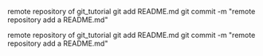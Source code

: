remote repository of git_tutorial
git add README.md
git commit -m "remote repository add a README.md"

remote repository of git_tutorial
git add README.md
git commit -m "remote repository add a README.md"

